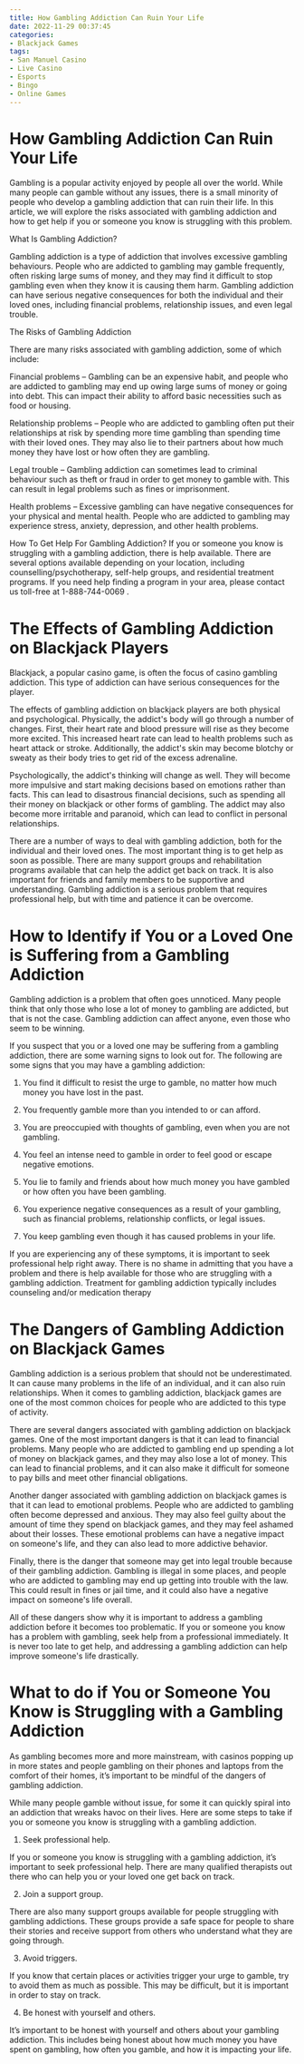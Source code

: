 ```yaml
---
title: How Gambling Addiction Can Ruin Your Life
date: 2022-11-29 00:37:45
categories:
- Blackjack Games
tags:
- San Manuel Casino
- Live Casino
- Esports
- Bingo
- Online Games
---
```



#  How Gambling Addiction Can Ruin Your Life

Gambling is a popular activity enjoyed by people all over the world. While many people can gamble without any issues, there is a small minority of people who develop a gambling addiction that can ruin their life. In this article, we will explore the risks associated with gambling addiction and how to get help if you or someone you know is struggling with this problem.

What Is Gambling Addiction?

Gambling addiction is a type of addiction that involves excessive gambling behaviours. People who are addicted to gambling may gamble frequently, often risking large sums of money, and they may find it difficult to stop gambling even when they know it is causing them harm. Gambling addiction can have serious negative consequences for both the individual and their loved ones, including financial problems, relationship issues, and even legal trouble.

The Risks of Gambling Addiction

There are many risks associated with gambling addiction, some of which include:

Financial problems – Gambling can be an expensive habit, and people who are addicted to gambling may end up owing large sums of money or going into debt. This can impact their ability to afford basic necessities such as food or housing.

Relationship problems – People who are addicted to gambling often put their relationships at risk by spending more time gambling than spending time with their loved ones. They may also lie to their partners about how much money they have lost or how often they are gambling.

Legal trouble – Gambling addiction can sometimes lead to criminal behaviour such as theft or fraud in order to get money to gamble with. This can result in legal problems such as fines or imprisonment.

Health problems – Excessive gambling can have negative consequences for your physical and mental health. People who are addicted to gambling may experience stress, anxiety, depression, and other health problems.

How To Get Help For Gambling Addiction?
If you or someone you know is struggling with a gambling addiction, there is help available. There are several options available depending on your location, including counselling/psychotherapy, self-help groups, and residential treatment programs. If you need help finding a program in your area, please contact us toll-free at 1-888-744-0069 .

#  The Effects of Gambling Addiction on Blackjack Players

Blackjack, a popular casino game, is often the focus of casino gambling addiction. This type of addiction can have serious consequences for the player.

The effects of gambling addiction on blackjack players are both physical and psychological. Physically, the addict's body will go through a number of changes. First, their heart rate and blood pressure will rise as they become more excited. This increased heart rate can lead to health problems such as heart attack or stroke. Additionally, the addict's skin may become blotchy or sweaty as their body tries to get rid of the excess adrenaline.

Psychologically, the addict's thinking will change as well. They will become more impulsive and start making decisions based on emotions rather than facts. This can lead to disastrous financial decisions, such as spending all their money on blackjack or other forms of gambling. The addict may also become more irritable and paranoid, which can lead to conflict in personal relationships.

There are a number of ways to deal with gambling addiction, both for the individual and their loved ones. The most important thing is to get help as soon as possible. There are many support groups and rehabilitation programs available that can help the addict get back on track. It is also important for friends and family members to be supportive and understanding. Gambling addiction is a serious problem that requires professional help, but with time and patience it can be overcome.

#  How to Identify if You or a Loved One is Suffering from a Gambling Addiction

Gambling addiction is a problem that often goes unnoticed. Many people think that only those who lose a lot of money to gambling are addicted, but that is not the case. Gambling addiction can affect anyone, even those who seem to be winning.

If you suspect that you or a loved one may be suffering from a gambling addiction, there are some warning signs to look out for. The following are some signs that you may have a gambling addiction:

1. You find it difficult to resist the urge to gamble, no matter how much money you have lost in the past.

2. You frequently gamble more than you intended to or can afford.

3. You are preoccupied with thoughts of gambling, even when you are not gambling.

4. You feel an intense need to gamble in order to feel good or escape negative emotions.

5. You lie to family and friends about how much money you have gambled or how often you have been gambling.

6. You experience negative consequences as a result of your gambling, such as financial problems, relationship conflicts, or legal issues.

7. You keep gambling even though it has caused problems in your life.

If you are experiencing any of these symptoms, it is important to seek professional help right away. There is no shame in admitting that you have a problem and there is help available for those who are struggling with a gambling addiction. Treatment for gambling addiction typically includes counseling and/or medication therapy

#  The Dangers of Gambling Addiction on Blackjack Games

Gambling addiction is a serious problem that should not be underestimated. It can cause many problems in the life of an individual, and it can also ruin relationships. When it comes to gambling addiction, blackjack games are one of the most common choices for people who are addicted to this type of activity.

There are several dangers associated with gambling addiction on blackjack games. One of the most important dangers is that it can lead to financial problems. Many people who are addicted to gambling end up spending a lot of money on blackjack games, and they may also lose a lot of money. This can lead to financial problems, and it can also make it difficult for someone to pay bills and meet other financial obligations.

Another danger associated with gambling addiction on blackjack games is that it can lead to emotional problems. People who are addicted to gambling often become depressed and anxious. They may also feel guilty about the amount of time they spend on blackjack games, and they may feel ashamed about their losses. These emotional problems can have a negative impact on someone's life, and they can also lead to more addictive behavior.

Finally, there is the danger that someone may get into legal trouble because of their gambling addiction. Gambling is illegal in some places, and people who are addicted to gambling may end up getting into trouble with the law. This could result in fines or jail time, and it could also have a negative impact on someone's life overall.

All of these dangers show why it is important to address a gambling addiction before it becomes too problematic. If you or someone you know has a problem with gambling, seek help from a professional immediately. It is never too late to get help, and addressing a gambling addiction can help improve someone's life drastically.

#  What to do if You or Someone You Know is Struggling with a Gambling Addiction

As gambling becomes more and more mainstream, with casinos popping up in more states and people gambling on their phones and laptops from the comfort of their homes, it’s important to be mindful of the dangers of gambling addiction.

While many people gamble without issue, for some it can quickly spiral into an addiction that wreaks havoc on their lives. Here are some steps to take if you or someone you know is struggling with a gambling addiction.

1. Seek professional help.

If you or someone you know is struggling with a gambling addiction, it’s important to seek professional help. There are many qualified therapists out there who can help you or your loved one get back on track.

2. Join a support group.

There are also many support groups available for people struggling with gambling addictions. These groups provide a safe space for people to share their stories and receive support from others who understand what they are going through.

3. Avoid triggers.

If you know that certain places or activities trigger your urge to gamble, try to avoid them as much as possible. This may be difficult, but it is important in order to stay on track.

4. Be honest with yourself and others.

It’s important to be honest with yourself and others about your gambling addiction. This includes being honest about how much money you have spent on gambling, how often you gamble, and how it is impacting your life.